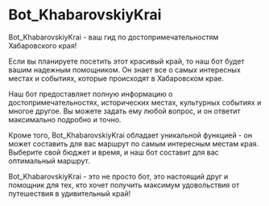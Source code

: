 # Bot_KhabarovskiyKrai
Bot_KhabarovskiyKrai - ваш гид по достопримечательностям Хабаровского края!

Если вы планируете посетить этот красивый край, то наш бот будет вашим надежным помощником. Он знает все о самых интересных местах и событиях, которые происходят в Хабаровском крае.

Наш бот предоставляет полную информацию о достопримечательностях, исторических местах, культурных событиях и многое другое. Вы можете задать ему любой вопрос, и он ответит максимально подробно и точно.

Кроме того, Bot_KhabarovskiyKrai обладает уникальной функцией - он может составить для вас маршрут по самым интересным местам края. Выберите свой бюджет и время, и наш бот составит для вас оптимальный маршрут.

Bot_KhabarovskiyKrai - это не просто бот, это настоящий друг и помощник для тех, кто хочет получить максимум удовольствия от путешествия в удивительный край!
